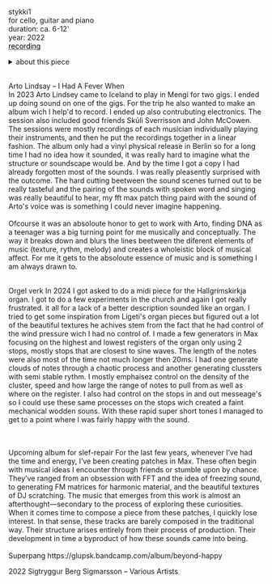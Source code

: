 
stykki1 
<br>
for cello, guitar and piano
<br>
duration: ca. 6-12'
<br>
year: 2022
<br>
<a href="https://on.soundcloud.com/aCSVhgSop1Q1nNez6V" style="color: black; text-decoration: underline;text-decoration-style: dotted;">recording</a>
<br>  
<details>
<summary>about this piece</summary>
<br>
In 2022 I made a piece for the danish ensamble K!ART performed in Mengi. The piece was an attempt to make a modular score. I made a lot of experiments on my guitar and a piano I had access to. I always like sounds where the production of it is not easilly recognized so with instrumental music I have often been quite frustrated by distinct instrumental sounds so I did my best to find sounds that sparked my interest. For this I tuned all the guitar strings so low that you can barely hear a stable pitch. Fron that I found a lot of textures that excited me. For the piano I just put Blu-Tack on all the strings to dampen the traditional overtones and tried to distribute it diagonally for variations. From these experiments I created soound blocks and notated it similar to some scores by LAchenmann. I left the speed of the blocks open as well as allowing the instrumentalists to start where ever in the block and read it forward and backwards. I also left it up to the players to go beetween the blocks freely. Ideally the players should study the blocks and remember them to go smoothly from one to the other. 
</details>
<br>

Arto Lindsay – I Had A Fever When
<br>
In 2023 Arto Lindsey came to Iceland to play in Mengi for two gigs. I ended up doing sound on one of the gigs. For the trip he also wanted to make an album wich I help'd to record. I ended up also contrubuting electronics. The session also included good friends Skúli Sverrisson and John McCowen. The sessions were mostly recordings of each musician individually playing their instruments, and then he put the recordings together in a linear fashion. The album only had a vinyl physical release in Berlin so for a long time I had no idea how it sounded, it was really hard to imagine what the structure or soundscape would be. And by the time I got a copy I had already forgotten most of the sounds. I was really pleasently surprised with the outcome. The hard cutting beetween the sound scenes turned out to be really tasteful and the pairing of the sounds with spoken word and singing was really beautiful to hear, my fft max patch thing paird with the sound of Arto's voice was is something I could never imagine happening. 
<br>
<br>
Ofcourse it was an absoloute honor to get to work with Arto, finding DNA as a teenager was a big turning point for me musically and conceptually. The way it breaks down and blurs the lines beetween the diferent elements of music (texture, rythm, melody) and creates a wholeistic block of musical affect. For me it gets to the absoloute essence of music and is something I am always drawn to.
<br>
<br>

Orgel verk
In 2024 I got asked to do a midi piece for the Hallgrímskirkja organ. I got to do a few experiments in the church and again I got really frustrated. it all for a lack of a better description sounded like an organ. I tried to get some inspiration from Ligeti's organ pieces but figured out a lot of the beautiful textures he achives stem from the fact that he had control of the wind pressure wich I had no control of. I made a few generators in Max focusing on the highest and lowest registers of the organ only using 2 stops, mostly stops that are closest to sine waves. The length of the notes were also most of the time not much longer then 20ms. I had one generate clouds of notes through a chaotic process and another generating clussters with semi stable rythm. I mostly emphaisez control on the density of the cluster, speed and how large the range of notes to pull from as well as where on the register. I also had control on the stops in and out messeage's so I could use these same processes on the stops wich created a faint mechanical wodden souns. With these rapid super short tones I managed to get to a point where I was fairly happy with the sound. 

<br>
<br>
Upcoming album for slef-repair
For the last few years, whenever I’ve had the time and energy, I’ve been creating patches in Max. These often begin with musical ideas I encounter through friends or stumble upon by chance. They’ve ranged from an obsession with FFT and the idea of freezing sound, to generating FM matrices for harmonic material, and the beautiful textures of DJ scratching. 
The music that emerges from this work is almost an afterthought—secondary to the process of exploring these curiosities. When it comes time to compose a piece from these patches, I quickly lose interest. In that sense, these tracks are barely composed in the traditional way. Their structure arises entirely from their process of production. Their development in time a byproduct of how these sounds came into being.

<br>
<br>
Superpang
https://glupsk.bandcamp.com/album/beyond-happy


2022
Sigtryggur Berg Sigmarsson – Various Artists
